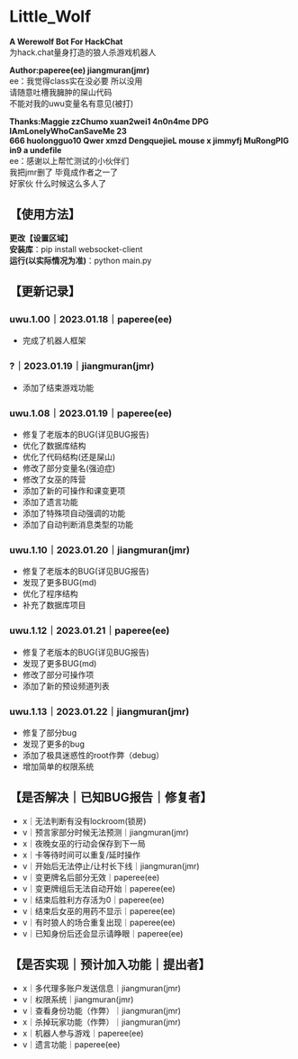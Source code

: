 # Little_Wolf

**A Werewolf Bot For HackChat**  
为hack.chat量身打造的狼人杀游戏机器人

**Author:paperee(ee) jiangmuran(jmr)**  
ee：我觉得class实在没必要 所以没用  
请随意吐槽我臃肿的屎山代码  
不能对我的uwu变量名有意见(被打)

**Thanks:Maggie zzChumo xuan2wei1 4n0n4me DPG IAmLonelyWhoCanSaveMe 23**  
**666 huolongguo10 Qwer xmzd DengquejieL mouse x jimmyfj MuRongPIG in9 a undefile**  
ee：感谢以上帮忙测试的小伙伴们  
我把jmr删了 毕竟成作者之一了  
好家伙 什么时候这么多人了

## 【使用方法】
**更改【设置区域】**  
**安装库**：pip install websocket-client  
**运行(以实际情况为准)**：python main.py

## 【更新记录】
### uwu.1.00｜2023.01.18｜paperee(ee)
- 完成了机器人框架

### ?｜2023.01.19｜jiangmuran(jmr)
- 添加了结束游戏功能

### uwu.1.08｜2023.01.19｜paperee(ee)
- 修复了老版本的BUG(详见BUG报告)
- 优化了数据库结构
- 优化了代码结构(还是屎山)
- 修改了部分变量名(强迫症)
- 修改了女巫的阵营
- 添加了新的可操作和课变更项
- 添加了遗言功能
- 添加了特殊项自动强调的功能
- 添加了自动判断消息类型的功能

### uwu.1.10｜2023.01.20｜jiangmuran(jmr)
- 修复了老版本的BUG(详见BUG报告)
- 发现了更多BUG(md)
- 优化了程序结构
- 补充了数据库项目

### uwu.1.12｜2023.01.21｜paperee(ee)
- 修复了老版本的BUG(详见BUG报告)
- 发现了更多BUG(md)
- 修改了部分可操作项
- 添加了新的预设频道列表

### uwu.1.13｜2023.01.22｜jiangmuran(jmr)
- 修复了部分bug
- 发现了更多的bug
- 添加了极具迷惑性的root作弊（debug）
- 增加简单的权限系统

## 【是否解决｜已知BUG报告｜修复者】
- x｜无法判断有没有lockroom(锁房)
- v｜预言家部分时候无法预测｜jiangmuran(jmr)
- x｜夜晚女巫的行动会保存到下一局
- x｜卡等待时间可以重复/延时操作
- v｜开始后无法停止/让村长下线｜jiangmuran(jmr)
- v｜变更牌名后部分无效｜paperee(ee)
- v｜变更牌组后无法自动开始｜paperee(ee)
- v｜结束后胜利方存活为0｜paperee(ee)
- v｜结束后女巫的用药不显示｜paperee(ee)
- v｜有时狼人的场合重复出现｜paperee(ee)
- v｜已知身份后还会显示请睁眼｜paperee(ee)

## 【是否实现｜预计加入功能｜提出者】
- x｜多代理多账户发送信息｜jiangmuran(jmr)
- v｜权限系统｜jiangmuran(jmr)
- v｜查看身份功能（作弊）｜jiangmuran(jmr)
- x｜杀掉玩家功能（作弊）｜jiangmuran(jmr)
- x｜机器人参与游戏｜paperee(ee)
- v｜遗言功能｜paperee(ee)
